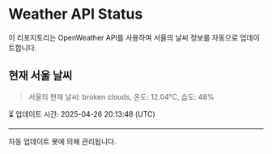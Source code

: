 
# Weather API Status

이 리포지토리는 OpenWeather API를 사용하여 서울의 날씨 정보를 자동으로 업데이트합니다.

## 현재 서울 날씨
> 서울의 현재 날씨: broken clouds, 온도: 12.04°C, 습도: 48%

⏳ 업데이트 시간: 2025-04-26 20:13:48 (UTC)

---
자동 업데이트 봇에 의해 관리됩니다.
